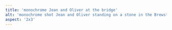 ```yaml
---
title: 'monochrome Jean and Oliver at the bridge'
alt: 'monochrome shot Jean and Oliver standing on a stone in the Brewster River with a covered bridge in the background'
aspect: '2x3'
---
```

